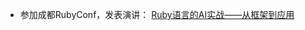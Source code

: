 - 参加成都RubyConf，发表演讲： [Ruby语言的AI实战——从框架到应用](https://github.com/opensource-evangelist-commons/slides/blob/master/zhuangbiaowei/Ruby%E8%AF%AD%E8%A8%80%E7%9A%84AI%E5%AE%9E%E6%88%98%E2%80%94%E2%80%94%E4%BB%8E%E6%A1%86%E6%9E%B6%E5%88%B0%E5%BA%94%E7%94%A8.pdf)